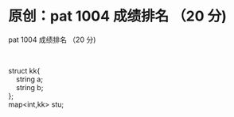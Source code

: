 # 原创：pat 1004 成绩排名 （20 分)

pat 1004 成绩排名 （20 分)

 

> 
<p>struct kk{<br/>
    string a;<br/>
    string b; <br/>
};<br/>
map&lt;int,kk&gt; stu;</p>


 

 
